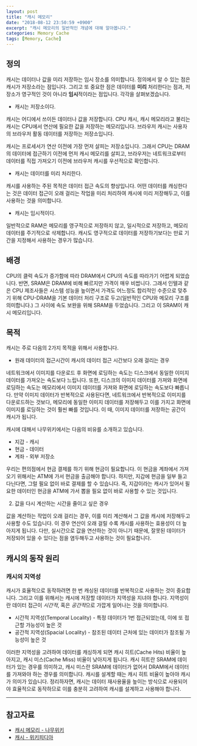 ```yaml
---
layout: post
title: "캐시 메모리"
date: "2018-08-12 23:50:59 +0900"
excerpt: "캐시 메모리의 일반적인 개념에 대해 알아봅니다."
categories: Memory Cache
tags: [Memory, Cache]
---
```


## 정의

캐시는 데이터나 값을 미리 저장하는 임시 장소를 의미합니다. 정의에서 알 수 있는 점은 캐시가 저장소라는 점입니다. 그리고 또 중요한 점은 데이터를 **미리** 처리한다는 점과, 저장소가 영구적인 것이 아니라 **임시**적이라는 점입니다. 각각을 살펴보겠습니다.

* 캐시는 저장소이다.

캐시는 어디에서 쓰이든 데이터나 값을 저장합니다. CPU 캐시, 캐시 메모리라고 불리는 캐시는 CPU에서 연산에 필요한 값을 저장하는 메모리입니다. 브라우저 캐시는 사용자의 브라우저 활동 데이터를 저장하는 저장소입니다.

캐시는 프로세서가 연산 이전에 가장 먼저 살피는 저장소입니다. 그래서 CPU는 DRAM의 데이터에 접근하기 이전에 먼저 캐시 메모리를 살피고, 브라우저는 네트워크로부터 데이터를 직접 가져오기 이전에 브라우저 캐시를 우선적으로 확인합니다.

* 캐시는 데이터를 미리 처리한다.

캐시를 사용하는 주된 목적은 데이터 접근 속도의 향상입니다. 어떤 데이터를 캐싱한다는 것은 데이터 접근이 오래 걸리는 작업을 미리 처리하여 캐시에 미리 저장해두고, 이를 사용하는 것을 의미합니다.

* 캐시는 임시적이다.

일반적으로 RAM은 메모리를 영구적으로 저장하지 않고, 일시적으로 저장하고, 메모리 데이터를 주기적으로 삭제합니다. 캐시도 영구적으로 데이터를 저장하기보다는 만료 기간을 지정해서 사용하는 경우가 많습니다.


## 배경

CPU의 클럭 속도가 증가함에 따라 DRAM에서 CPU의 속도를 따라가기 어렵게 되었습니다. 반면, SRAM은 DRAM에 비해 빠르지만 가격이 매우 비쌉니다. 그래서 인텔과 같은 CPU 제조사들은 시스템 성능을 높이면서 가격도 어느정도 합리적인 수준으로 맞추기 위해 CPU-DRAM을 기본 데이터 처리 구조로 두고(일반적인 CPU와 메모리 구조를 의미합니다.) 그 사이에 속도 보완을 위해 SRAM을 두었습니다. 그리고 이 SRAM이 캐시 메모리입니다.

## 목적

캐시는 주로 다음의 2가지 목적을 위해서 사용합니다.

* 원래 데이터의 접근시간이 캐시의 데이터 접근 시간보다 오래 걸리는 경우

네트워크에서 이미지를 다운로드 후 화면에 로딩하는 속도는 디스크에서 동일한 이미지 데이터를 가져오는 속도보다 느립니다. 또한, 디스크의 이미지 데이터를 가져와 화면에 로딩하는 속도는 메모리에서 이미지 데이터를 가져와 화면에 로딩하는 속도보다 빠릅니다. 만약 이미지 데이터가 반복적으로 사용된다면, 네트워크에서 반복적으로 이미지를 다운로드하는 것보다, 메모리에 동일한 이미지 데이터를 저장해두고 이를 가지고 화면에 이미지를 로딩하는 것이 훨씬 빠를 것입니다. 이 때, 이미지 데이터를 저장하는 공간이 캐시가 됩니다.

캐시에 대해서 나무위키에서는 다음의 비유를 소개하고 있습니다.

* 지갑 - 캐시
* 현금 - 데이터
* 계좌 - 외부 저장소

우리는 편의점에서 현금 결제를 하기 위해 현금이 필요합니다. 이 현금을 계좌에서 가져오기 위해서는 ATM에 가서 현금을 출금해야 합니다. 하지만, 지갑에 현금을 일부 들고 다닌다면, 그럴 필요 없이 바로 결제를 할 수 있습니다. 즉, 지갑이라는 캐시가 있어서 필요한 데이터인 현금을 ATM에 가서 뽑을 필요 없이 바로 사용할 수 있는 것입니다.

2. 값을 다시 계산하는 시간을 줄이고 싶은 경우

값을 계산하는 작업이 오래 걸리는 경우, 이를 미리 계산해서 그 값을 캐시에 저장해두고 사용할 수도 있습니다. 이 경우 연산이 오래 걸릴 수록 캐시를 사용하는 효용성이 더 높아지게 됩니다. 다만, 실시간으로 값을 연산하는 것이 아니기 때문에, 잘못된 데이터가 저장되어 있을 수 있다는 점을 염두해두고 사용하는 것이 필요합니다.

## 캐시의 동작 원리

### 캐시의 지역성

캐시가 효율적으로 동작하려면 한 번 캐싱된 데이터를 반복적으로 사용하는 것이 중요합니다. 그리고 이를 위해서는 캐시에 저장할 데이터가 지역성을 지녀야 합니다. 지역성이란 데이터 접근이 *시간적*, 혹은 *공간적*으로 가깝게 일어나는 것을 의미합니다.

* 시간적 지역성(Temporal Locality) - 특정 데이터가 1번 접근되었는데, 이에 또 접근할 가능성이 높은 것
* 공간적 지역성(Spacial Locality) - 참조된 데이터 근처에 있는 데이터가 참조될 가능성이 높은 것

이러한 지역성을 고려하여 데이터를 캐싱하게 되면 캐시 히트(Cache Hits) 비율이 높아지고, 캐시 미스(Cache Miss) 비율이 낮아지게 됩니다. 캐시 히트란 SRAM에 데이터가 있는 경우를 의미하고, 캐시 미스란 SRAM에 데이터가 없어서 DRAM에서 데이터를 가져와야 하는 경우를 의미합니다. 캐시를 설계할 때는 캐시 히트 비율이 높아야 캐시가 의미가 있습니다. 정리하자면, 캐시는 데이터 재사용율을 높이는 방식으로 사용되어야 효율적으로 동작하므로 이를 충분히 고려하여 캐시를 설계하고 사용해야 합니다.

---

## 참고자료

* [캐시 메모리 - 나무위키](https://namu.wiki/w/캐시%20메모리)
* [캐시 - 위키피디아](https://ko.wikipedia.org/wiki/캐시)

